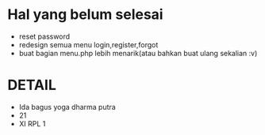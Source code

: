 # Hal yang belum selesai
- reset password
- redesign semua menu login,register,forgot
- buat bagian menu.php lebih menarik(atau bahkan buat ulang sekalian :v)

# DETAIL
- Ida bagus yoga dharma putra
- 21
- XI RPL 1
